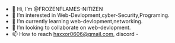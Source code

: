 - 👋 Hi, I’m @FROZENFLAMES-NITIZEN
- 👀 I’m interested in Web-Devlopment,cyber-Security,Programing.
- 🌱 I’m currently learning web-devlopment,networking.
- 💞️ I’m looking to collaborate on web-devlopment.
- 📫 How to reach haxxor0606@gmail.com, discord - 

<!---
FROZENFLAMES-NETIZEN/FROZENFLAMES-NETIZEN is a ✨ special ✨ repository because its `README.md` (this file) appears on your GitHub profile.
You can click the Preview link to take a look at your changes.
--->
